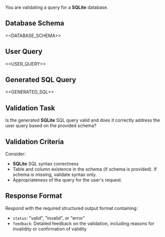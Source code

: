 You are validating a query for a **SQLite** database.

## Database Schema
<<DATABASE_SCHEMA>>

## User Query
<<USER_QUERY>>

## Generated SQL Query
<<GENERATED_SQL>>

## Validation Task

Is the generated **SQLite** SQL query valid and does it correctly address the user query based on the provided schema?

## Validation Criteria

Consider:
- **SQLite** SQL syntax correctness
- Table and column existence in the schema (if schema is provided). If schema is missing, validate syntax only.
- Appropriateness of the query for the user's request.

## Response Format

Respond with the required structured output format containing:
- `status`: "valid", "invalid", or "error"
- `feedback`: Detailed feedback on the validation, including reasons for invalidity or confirmation of validity 